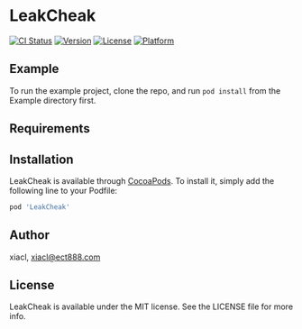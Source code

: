 # LeakCheak

[![CI Status](https://img.shields.io/travis/xiacl/LeakCheak.svg?style=flat)](https://travis-ci.org/xiacl/LeakCheak)
[![Version](https://img.shields.io/cocoapods/v/LeakCheak.svg?style=flat)](https://cocoapods.org/pods/LeakCheak)
[![License](https://img.shields.io/cocoapods/l/LeakCheak.svg?style=flat)](https://cocoapods.org/pods/LeakCheak)
[![Platform](https://img.shields.io/cocoapods/p/LeakCheak.svg?style=flat)](https://cocoapods.org/pods/LeakCheak)

## Example

To run the example project, clone the repo, and run `pod install` from the Example directory first.

## Requirements

## Installation

LeakCheak is available through [CocoaPods](https://cocoapods.org). To install
it, simply add the following line to your Podfile:

```ruby
pod 'LeakCheak'
```

## Author

xiacl, xiacl@ect888.com

## License

LeakCheak is available under the MIT license. See the LICENSE file for more info.
